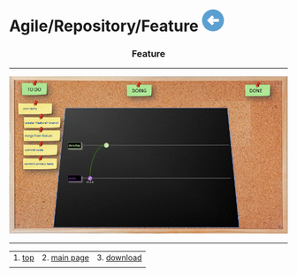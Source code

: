 # Agile/Repository/Feature [![back](/assets/back.svg)](../README.md) 

<h3 align="center">Feature</h3>

- - -

![setup](./A2_feature.gif)

- - -

|     |     |     |
| --- | --- | --- |
| 1. [top](#Feature) | 2. [main page](/README.md) | 3. [download](./A2_feature.pptx) |
|     |     |     |

